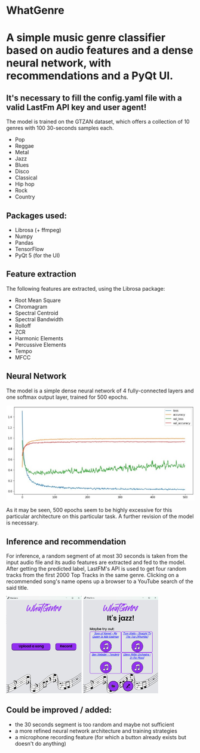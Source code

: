 # WhatGenre
# A simple music genre classifier based on audio features and a dense neural network, with recommendations and a PyQt UI.


## It's necessary to fill the config.yaml file with a valid LastFm API key and user agent!

The model is trained on the GTZAN dataset, which offers a collection of 10 genres with 100 30-seconds samples each.
- Pop
- Reggae
- Metal
- Jazz
- Blues
- Disco
- Classical
- Hip hop
- Rock
- Country

## Packages used:
- Librosa (+ ffmpeg)
- Numpy
- Pandas
- TensorFlow
- PyQt 5 (for the UI)

## Feature extraction
The following features are extracted, using the Librosa package:
- Root Mean Square
- Chromagram
- Spectral Centroid
- Spectral Bandwidth
- Rolloff
- ZCR
- Harmonic Elements
- Percussive Elements
- Tempo
- MFCC

## Neural Network
The model is a simple dense neural network of 4 fully-connected layers and one softmax output layer, trained for 500 epochs.

![Training and validation statistics](https://github.com/buni-alex/WhatGenre/blob/main/Resources/training.jpg)

As it may be seen, 500 epochs seem to be highly excessive for this particular architecture on this particular task. A further revision of the model is necessary.

## Inference and recommendation
For inference, a random segment of at most 30 seconds is taken from the input audio file and its audio features are extracted and fed to the model.
After getting the predicted label, LastFM's API is used to get four random tracks from the first 2000 Top Tracks in the same genre. Clicking on a recommended song's name opens up a browser to a YouTube search of the said title. 

<p float="left">
  <img src="https://github.com/buni-alex/WhatGenre/blob/main/Resources/example1.png" alt = "Main Window at start" width=40% height=40%>
  <img src="https://github.com/buni-alex/WhatGenre/blob/main/Resources/example3.png" alt = "Result Window" width=40% height=40%>
</p>

## Could be improved / added:
- the 30 seconds segment is too random and maybe not sufficient
- a more refined neural network architecture and training strategies
- a microphone recording feature (for which a button already exists but doesn't do anything)




